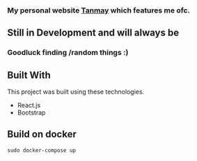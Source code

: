 ### My personal website <a href="https://txnmxy.netlify.app/" target="_blank">Tanmay</a>  which features me ofc.<br/>

## Still in Development and will always be
### Goodluck finding /random things :)


## Built With

This project was built using these technologies.

- React.js
- Bootstrap

## Build on docker
```
sudo docker-compose up
```
